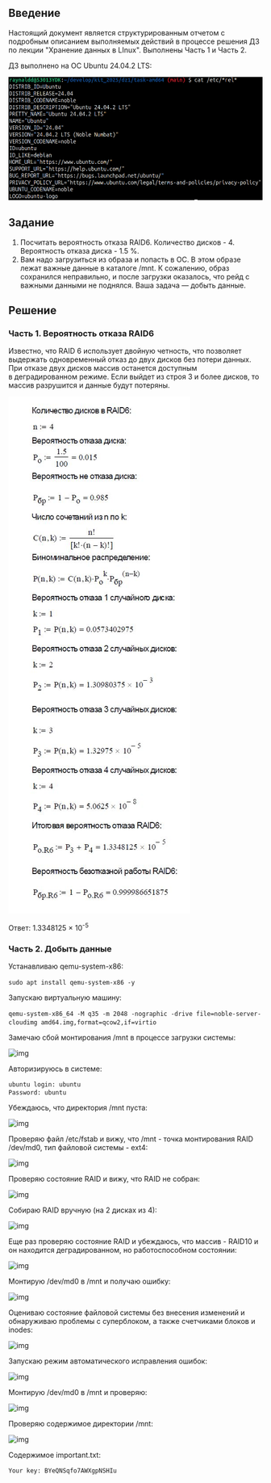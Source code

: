 ## Введение

Настоящий документ является структурированным отчетом с подробным описанием выполняемых действий в процессе решения ДЗ по лекции "Хранение данных в LInux". Выполнены Часть 1 и Часть 2. 

ДЗ выполнено на ОС Ubuntu 24.04.2 LTS:

![img](attachments/0.1.png)

## Задание

1. Посчитать вероятность отказа RAID6. Количество дисков - 4. Вероятность отказа диска - 1.5 %.
2. Вам надо загрузиться из образа и попасть в ОС. В этом образе лежат важные данные в каталоге /mnt. К сожалению, образ сохранился неправильно, и после загрузки оказалось, что рейд с важными данными не поднялся. Ваша задача — добыть данные.

## Решение

### Часть 1. Вероятность отказа RAID6

Известно, что RAID 6 использует двойную четность, что позволяет выдержать одновременный отказ до двух дисков без потери данных. При отказе двух дисков массив останется доступным в деградированном режиме. Если выйдет из строя 3 и более дисков, то массив разрушится и данные будут потеряны.

![img](attachments/1.1.png)

Ответ: 1.3348125 × 10<sup>-5</sup>

### Часть 2.  Добыть данные

Устанавливаю qemu-system-x86:

```sudo apt install qemu-system-x86 -y```

Запускаю виртуальную машину:

```qemu-system-x86_64 -M q35 -m 2048 -nographic -drive file=noble-server-cloudimg amd64.img,format=qcow2,if=virtio```

Замечаю сбой монтирования /mnt в процессе загрузки системы:

![img](attachments/2.1.png)

Авторизируюсь в системе:

```
ubuntu login: ubuntu
Password: ubuntu
```

Убеждаюсь, что директория /mnt пуста:

![img](attachments/2.2.png)

Проверяю файл /etc/fstab и вижу, что /mnt - точка монтирования RAID /dev/md0, тип файловой системы - ext4:

![img](attachments/2.3.png)

Проверяю состояние RAID и вижу, что RAID не собран:

![img](attachments/2.4.png)

Собираю RAID вручную (на 2 дисках из 4):

![img](attachments/2.5.png)

Еще раз проверяю состояние RAID и убеждаюсь, что массив - RAID10 и он находится деградированном, но работоспособном состоянии:

![img](attachments/2.6.png)

Монтирую /dev/md0 в /mnt и получаю ошибку:

![img](attachments/2.7.png)

Оцениваю состояние файловой системы без внесения изменений и обнаруживаю проблемы с суперблоком, а также счетчиками блоков и inodes:

![img](attachments/2.8.png)

Запускаю режим автоматического исправления ошибок:

![img](attachments/2.9.png)

Монтирую /dev/md0 в /mnt и проверяю:

![img](attachments/2.10.png)

Проверяю содержимое директории /mnt:

![img](attachments/2.11.png)

Содержимое important.txt:

```
Your key: BYeQNSqfo7AWXgpNSHIu
```